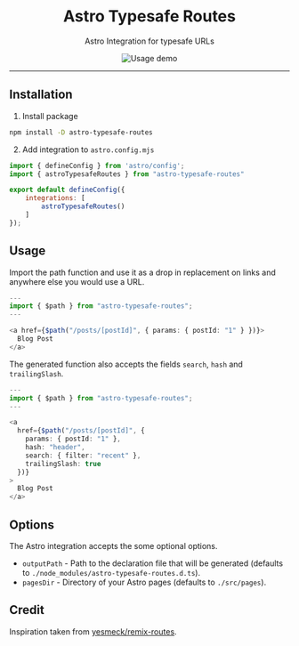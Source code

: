 <h1 align="center">Astro Typesafe Routes</h1>
<p align="center">Astro Integration for typesafe URLs</p>

<div align="center">
  <img src="https://i.imgur.com/aSNlJ7O.gif" alt="Usage demo">
</div>

---

## Installation
1. Install package
```sh
npm install -D astro-typesafe-routes
```
2. Add integration to `astro.config.mjs`
```javascript
import { defineConfig } from 'astro/config';
import { astroTypesafeRoutes } from "astro-typesafe-routes"

export default defineConfig({
    integrations: [
        astroTypesafeRoutes()
    ]
});
```

## Usage
Import the path function and use it as a drop in replacement on links and anywhere else you would use a URL.
```typescript
---
import { $path } from "astro-typesafe-routes";
---

<a href={$path("/posts/[postId]", { params: { postId: "1" } })}>
  Blog Post
</a>
```

The generated function also accepts the fields `search`, `hash` and `trailingSlash`.

```typescript
---
import { $path } from "astro-typesafe-routes";
---

<a
  href={$path("/posts/[postId]", {
    params: { postId: "1" },
    hash: "header",
    search: { filter: "recent" },
    trailingSlash: true
  })}
>
  Blog Post
</a>

```

## Options
The Astro integration accepts the some optional options.
- `outputPath` - Path to the declaration file that will be generated (defaults to `./node_modules/astro-typesafe-routes.d.ts`).
- `pagesDir` - Directory of your Astro pages (defaults to `./src/pages`).


## Credit
Inspiration taken from [yesmeck/remix-routes](https://github.com/yesmeck/remix-routes).